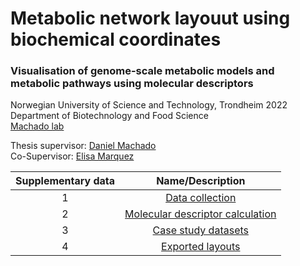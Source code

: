 # Metabolic network layouut using biochemical coordinates
### Visualisation of genome-scale metabolic models and metabolic pathways using molecular descriptors
Norwegian University of Science and Technology, 
Trondheim 2022\
Department of Biotechnology and Food Science\
[Machado lab](https://www.ntnu.edu/ibt/research/computational-biology/#/view/about) 


Thesis supervisor: [Daniel Machado](https://github.com/cdanielmachado/)\
Co-Supervisor: [Elisa Marquez](https://github.com/emarquezz/)

|Supplementary data|Name/Description|
|:-:|:-:|
|1|[Data collection](https://github.com/meidelien/Biochemical_coordinate_layout/tree/main/Data%20collection)|
|2|[Molecular descriptor calculation](https://github.com/meidelien/Biochemical_coordinate_layout/tree/main/Molecular%20descriptor%20calculation)|
|3|[Case study datasets](https://github.com/meidelien/Biochemical_coordinate_layout/tree/main/Case%20study%20datasets)|
|4|[Exported layouts](https://github.com/meidelien/Biochemical_coordinate_layout/tree/main/Exported%20layouts)|





